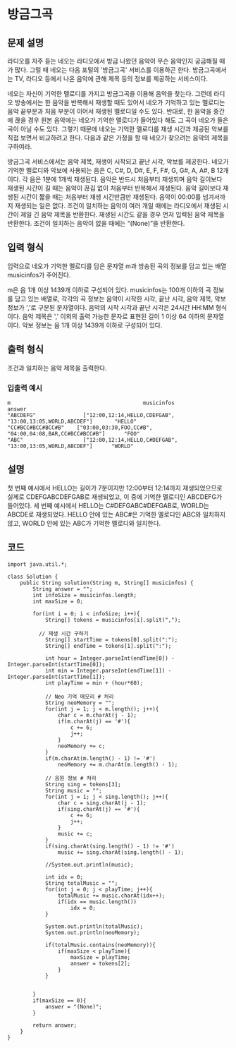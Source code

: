# 방금그곡
## 문제 설명
라디오를 자주 듣는 네오는 라디오에서 방금 나왔던 음악이 무슨 음악인지 궁금해질 때가 많다. 그럴 때 네오는 다음 포털의 '방금그곡' 서비스를 이용하곤 한다. 방금그곡에서는 TV, 라디오 등에서 나온 음악에 관해 제목 등의 정보를 제공하는 서비스이다.

네오는 자신이 기억한 멜로디를 가지고 방금그곡을 이용해 음악을 찾는다. 그런데 라디오 방송에서는 한 음악을 반복해서 재생할 때도 있어서 네오가 기억하고 있는 멜로디는 음악 끝부분과 처음 부분이 이어서 재생된 멜로디일 수도 있다. 반대로, 한 음악을 중간에 끊을 경우 원본 음악에는 네오가 기억한 멜로디가 들어있다 해도 그 곡이 네오가 들은 곡이 아닐 수도 있다. 그렇기 때문에 네오는 기억한 멜로디를 재생 시간과 제공된 악보를 직접 보면서 비교하려고 한다. 다음과 같은 가정을 할 때 네오가 찾으려는 음악의 제목을 구하여라.

방금그곡 서비스에서는 음악 제목, 재생이 시작되고 끝난 시각, 악보를 제공한다.
네오가 기억한 멜로디와 악보에 사용되는 음은 C, C#, D, D#, E, F, F#, G, G#, A, A#, B 12개이다.
각 음은 1분에 1개씩 재생된다. 음악은 반드시 처음부터 재생되며 음악 길이보다 재생된 시간이 길 때는 음악이 끊김 없이 처음부터 반복해서 재생된다. 음악 길이보다 재생된 시간이 짧을 때는 처음부터 재생 시간만큼만 재생된다.
음악이 00:00를 넘겨서까지 재생되는 일은 없다.
조건이 일치하는 음악이 여러 개일 때에는 라디오에서 재생된 시간이 제일 긴 음악 제목을 반환한다. 재생된 시간도 같을 경우 먼저 입력된 음악 제목을 반환한다.
조건이 일치하는 음악이 없을 때에는 “(None)”을 반환한다.
## 입력 형식
입력으로 네오가 기억한 멜로디를 담은 문자열 m과 방송된 곡의 정보를 담고 있는 배열 musicinfos가 주어진다.

m은 음 1개 이상 1439개 이하로 구성되어 있다.
musicinfos는 100개 이하의 곡 정보를 담고 있는 배열로, 각각의 곡 정보는 음악이 시작한 시각, 끝난 시각, 음악 제목, 악보 정보가 ','로 구분된 문자열이다.
음악의 시작 시각과 끝난 시각은 24시간 HH:MM 형식이다.
음악 제목은 ',' 이외의 출력 가능한 문자로 표현된 길이 1 이상 64 이하의 문자열이다.
악보 정보는 음 1개 이상 1439개 이하로 구성되어 있다.
## 출력 형식
조건과 일치하는 음악 제목을 출력한다.

### 입출력 예시
```
m	                                       musicinfos	                                answer
"ABCDEFG"	            ["12:00,12:14,HELLO,CDEFGAB", "13:00,13:05,WORLD,ABCDEF"]	    "HELLO"
"CC#BCC#BCC#BCC#B"	  ["03:00,03:30,FOO,CC#B", "04:00,04:08,BAR,CC#BCC#BCC#B"]	    "FOO"
"ABC"	                ["12:00,12:14,HELLO,C#DEFGAB", "13:00,13:05,WORLD,ABCDEF"]   	"WORLD"
```
## 설명
첫 번째 예시에서 HELLO는 길이가 7분이지만 12:00부터 12:14까지 재생되었으므로 실제로 CDEFGABCDEFGAB로 재생되었고, 이 중에 기억한 멜로디인 ABCDEFG가 들어있다.
세 번째 예시에서 HELLO는 C#DEFGABC#DEFGAB로, WORLD는 ABCDE로 재생되었다. HELLO 안에 있는 ABC#은 기억한 멜로디인 ABC와 일치하지 않고, WORLD 안에 있는 ABC가 기억한 멜로디와 일치한다.

## 코드
```
import java.util.*;

class Solution {
    public String solution(String m, String[] musicinfos) {
        String answer = "";
        int infoSize = musicinfos.length;
        int maxSize = 0;
        
        for(int i = 0; i < infoSize; i++){
            String[] tokens = musicinfos[i].split(",");
        
          // 재생 시간 구하기
            String[] startTime = tokens[0].split(":");
            String[] endTime = tokens[1].split(":");
        
            int hour = Integer.parseInt(endTime[0]) - Integer.parseInt(startTime[0]);
            int min = Integer.parseInt(endTime[1]) - Integer.parseInt(startTime[1]);
            int playTime = min + (hour*60);
            
            // Neo 기억 메모리 # 처리
            String neoMemory = "";
            for(int j = 1; j < m.length(); j++){
                char c = m.charAt(j - 1);
                if(m.charAt(j) == '#'){   
                    c += 6;
                    j++;
                }
                neoMemory += c;
            }
            if(m.charAt(m.length() - 1) != '#')
                neoMemory += m.charAt(m.length() - 1);
            
            // 음원 정보 # 처리
            String sing = tokens[3];
            String music = "";
            for(int j = 1; j < sing.length(); j++){
                char c = sing.charAt(j - 1);
                if(sing.charAt(j) == '#'){   
                    c += 6;
                    j++;
                }
                music += c;
            }
            if(sing.charAt(sing.length() - 1) != '#')
                music += sing.charAt(sing.length() - 1);
            
            //System.out.println(music);
            
            int idx = 0;
            String totalMusic = "";
            for(int j = 0; j < playTime; j++){
                totalMusic += music.charAt(idx++);
                if(idx == music.length())
                    idx = 0;
            }
            
            System.out.println(totalMusic);
            System.out.println(neoMemory);
         
            if(totalMusic.contains(neoMemory)){
                if(maxSize < playTime){
                    maxSize = playTime;
                    answer = tokens[2];
                }
            }
            
            
        }
        if(maxSize == 0){
            answer = "(None)";
        }

        return answer;
    }
}

```
